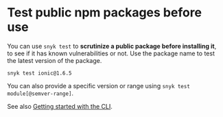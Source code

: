 # Test public npm packages before use

You can use `snyk test` to **scrutinize a public package before installing it**, to see if it has known vulnerabilities or not. Use the package name to test the latest version of the package.

`snyk test ionic@1.6.5`

You can also provide a specific version or range using `snyk test module[@semver-range]`.

See also [Getting started with the CLI](../getting-started-with-the-snyk-cli.md).
